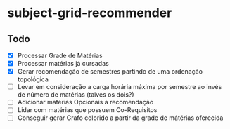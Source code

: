 # subject-grid-recommender

## Todo
- [x] Processar Grade de Matérias
- [x] Processar matérias já cursadas
- [x] Gerar recomendação de semestres partindo de uma ordenação topológica
- [ ] Levar em consideração a carga horária máxima por semestre ao invés de número de matérias (talves os dois?)
- [ ] Adicionar matérias Opcionais a recomendação
- [ ] Lidar com matérias que possuem Co-Requisitos
- [ ] Conseguir gerar Grafo colorido a partir da grade de mátérias oferecida 
